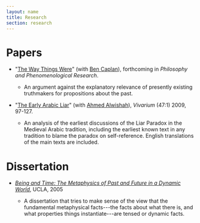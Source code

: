 ```yaml
---
layout: name
title: Research
section: research
---
```


# Papers

-   "[The Way Things Were](http://people.cohums.ohio-state.edu/caplan16/the_way_things_were.pdf)" (with [Ben Caplan](http://people.cohums.ohio-state.edu/caplan16/)), forthcoming in
    *Philosophy and Phenomenological Research*.
    
    -   An argument against the explanatory relevance of presently existing truthmakers for propositions about the past.

-   "[The Early Arabic Liar](/home/research/ArabicLiar.pdf)" (with [Ahmed Alwishah](http://www.pitzer.edu/academics/faculty/alwishah/index.asp)), *Vivarium* (47:1) 2009, 97-127.

    -   An analysis of the earliest discussions of the Liar Paradox in
        the Medieval Arabic tradition, including the earliest known text in
        any tradition to blame the paradox on self-reference. English
        translations of the main texts are included.

# Dissertation

- *[Being and Time: The Metaphysics of Past and Future in a Dynamic World](/home/research/dissertation.pdf)*, UCLA, 2005

    + A dissertation that tries to make sense of the view that the fundamental metaphysical facts---the facts about what there is, and what properties things instantiate---are tensed or dynamic facts.

